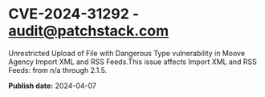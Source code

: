 # CVE-2024-31292 - audit@patchstack.com

Unrestricted Upload of File with Dangerous Type vulnerability in Moove Agency Import XML and RSS Feeds.This issue affects Import XML and RSS Feeds: from n/a through 2.1.5.



**Publish date:** 2024-04-07
